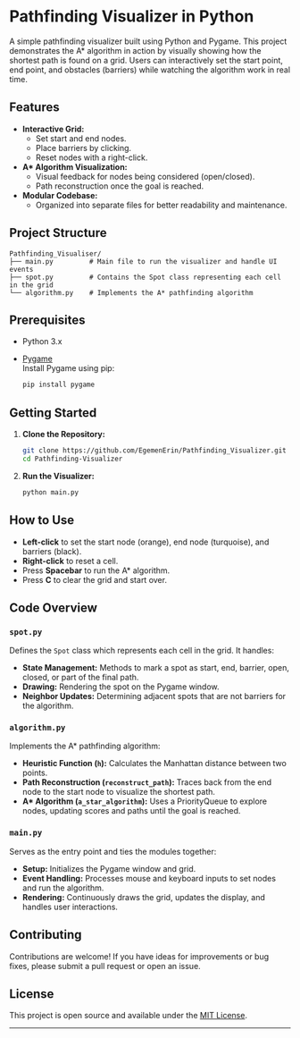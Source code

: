 # Pathfinding Visualizer in Python

A simple pathfinding visualizer built using Python and Pygame. This project demonstrates the A* algorithm in action by visually showing how the shortest path is found on a grid. Users can interactively set the start point, end point, and obstacles (barriers) while watching the algorithm work in real time.

## Features

- **Interactive Grid:**  
  - Set start and end nodes.
  - Place barriers by clicking.
  - Reset nodes with a right-click.
- **A\* Algorithm Visualization:**  
  - Visual feedback for nodes being considered (open/closed).
  - Path reconstruction once the goal is reached.
- **Modular Codebase:**  
  - Organized into separate files for better readability and maintenance.

## Project Structure

```
Pathfinding_Visualiser/
├── main.py         # Main file to run the visualizer and handle UI events
├── spot.py         # Contains the Spot class representing each cell in the grid
└── algorithm.py    # Implements the A* pathfinding algorithm
```

## Prerequisites

- Python 3.x
- [Pygame](https://www.pygame.org/)  
  Install Pygame using pip:

  ```bash
  pip install pygame
  ```

## Getting Started

1. **Clone the Repository:**

   ```bash
   git clone https://github.com/EgemenErin/Pathfinding_Visualizer.git
   cd Pathfinding-Visualizer
   ```

2. **Run the Visualizer:**

   ```bash
   python main.py
   ```

## How to Use

- **Left-click** to set the start node (orange), end node (turquoise), and barriers (black).
- **Right-click** to reset a cell.
- Press **Spacebar** to run the A* algorithm.
- Press **C** to clear the grid and start over.

## Code Overview

### `spot.py`

Defines the `Spot` class which represents each cell in the grid. It handles:
- **State Management:** Methods to mark a spot as start, end, barrier, open, closed, or part of the final path.
- **Drawing:** Rendering the spot on the Pygame window.
- **Neighbor Updates:** Determining adjacent spots that are not barriers for the algorithm.

### `algorithm.py`

Implements the A* pathfinding algorithm:
- **Heuristic Function (`h`):** Calculates the Manhattan distance between two points.
- **Path Reconstruction (`reconstruct_path`):** Traces back from the end node to the start node to visualize the shortest path.
- **A\* Algorithm (`a_star_algorithm`):** Uses a PriorityQueue to explore nodes, updating scores and paths until the goal is reached.

### `main.py`

Serves as the entry point and ties the modules together:
- **Setup:** Initializes the Pygame window and grid.
- **Event Handling:** Processes mouse and keyboard inputs to set nodes and run the algorithm.
- **Rendering:** Continuously draws the grid, updates the display, and handles user interactions.

## Contributing

Contributions are welcome! If you have ideas for improvements or bug fixes, please submit a pull request or open an issue.

## License

This project is open source and available under the [MIT License](LICENSE).

---
